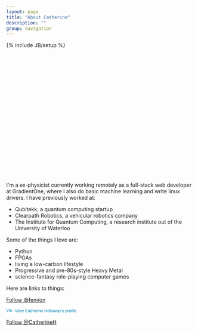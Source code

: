 ```yaml
---
layout: page
title: "About Catherine"
description: ""
group: navigation
---
```

{% include JB/setup %}
<svg id="svg" width="630" height="430"></svg>

I'm a ex-physicist currently working remotely as a full-stack web developer at GradientOne, where I also do basic machine learning and write linux drivers. I have previously worked at:

- Qubitekk, a quantum computing startup
- Clearpath Robotics, a vehicular robotics company
- The Institute for Quantum Computing, a research institute out of the University of Waterloo

Some of the things I love are:

- Python
- FPGAs
- living a low-carbon lifestyle
- Progressive and pre-80s-style Heavy Metal
- science-fantasy role-playing computer games


Here are links to things:

<a href="https://twitter.com/femion" class="twitter-follow-button" data-show-count="false">Follow @femion</a><script async src="//platform.twitter.com/widgets.js" charset="utf-8"></script>

<a href="https://www.linkedin.com/pub/catherine-holloway/19/89b/943" style="text-decoration:none;"><span style="font: 80% Arial,sans-serif; color:#0783B6;"><img src="https://static.licdn.com/scds/common/u/img/webpromo/btn_in_20x15.png" width="20" height="15" alt="View Catherine Holloway's LinkedIn profile" style="vertical-align:middle;" border="0">&nbsp;View Catherine Holloway's profile</span></a>

<a class="github-button" href="https://github.com/CatherineH" data-style="mega" aria-label="Follow @CatherineH on GitHub">Follow @CatherineH</a>

<!-- Place this tag in your head or just before your close body tag. -->
<script async defer src="https://buttons.github.io/buttons.js"></script>
<script src="https://cdnjs.cloudflare.com/ajax/libs/snap.svg/0.4.1/snap.svg.js"></script>
<script src="https://cdnjs.cloudflare.com/ajax/libs/underscore.js/1.8.3/underscore-min.js"></script>
<!-- {{ BASE_PATH }}/ -->
<script src="assets/scripts/about.js"></script>
